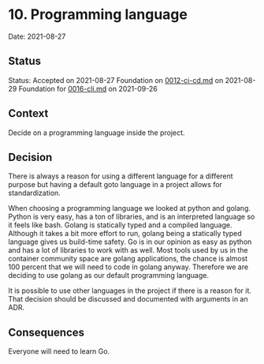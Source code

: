 # 10. Programming language

Date: 2021-08-27

## Status

Status: Accepted on 2021-08-27
Foundation on [0012-ci-cd.md](0012-ci-cd.md) on 2021-08-29
Foundation for [0016-cli.md](0016-cli.md) on 2021-09-26

## Context

Decide on a programming language inside the project.

## Decision

There is always a reason for using a different language for a different purpose but having a default goto language in a project allows for standardization.

When choosing a programming language we looked at python and golang. Python is very easy, has a ton of libraries, and is an interpreted language so it feels like bash. Golang is statically typed and a compiled language. Although it takes a bit more effort to run, golang being a statically typed language gives us build-time safety. Go is in our opinion as easy as python and has a lot of libraries to work with as well.
Most tools used by us in the container community space are golang applications, the chance is almost 100 percent that we will need to code in golang anyway. Therefore we are deciding to use golang as our default programming language.

It is possible to use other languages in the project if there is a reason for it. That decision should be discussed and documented with arguments in an ADR.

## Consequences

Everyone will need to learn Go.
